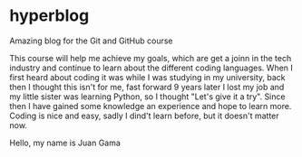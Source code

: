 # hyperblog
Amazing blog for the Git and GitHub course

This course will help me achieve my goals, which are get a joinn in the tech industry and continue to learn about the different coding languages. When I first heard about coding it was while I was studying in my university, back then I thought this isn't for me, fast forward 9 years later I lost my job and my little sister was learning Python, so I thought "Let's give it a try". Since then I have gained some knowledge an experience and hope to learn more.
Coding is nice and easy, sadly I dind't learn before, but it doesn't matter now.

Hello, my name is Juan Gama